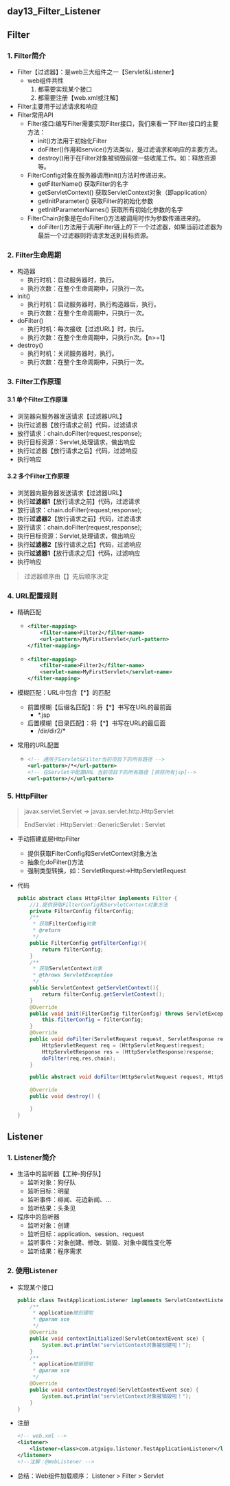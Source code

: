 ## day13_Filter_Listener

## Filter

### 1. Filter简介

- Filter【过滤器】：是web三大组件之一【Servlet&Listener】
  - web组件共性
    1. 都需要实现某个接口
    2. 都需要注册【web.xml或注解】
- Filter主要用于过滤请求和响应
- Filter常用API
  - Filter接口:编写Filter需要实现Filter接口，我们来看一下Filter接口的主要方法：
    - init()方法用于初始化Filter
    - doFilter()作用和service()方法类似，是过滤请求和响应的主要方法。
    - destroy()用于在Filter对象被销毁前做一些收尾工作。如：释放资源等。
  - FilterConfig对象在服务器调用init()方法时传递进来。
    - getFilterName() 获取Filter的名字
    - getServletContext() 获取ServletContext对象（即application）
    - getInitParameter() 获取Filter的初始化参数
    - getInitParameterNames() 获取所有初始化参数的名字
  - FilterChain对象是在doFilter()方法被调用时作为参数传递进来的。
    - doFilter()方法用于调用Filter链上的下一个过滤器，如果当前过滤器为最后一个过滤器则将请求发送到目标资源。

### 2. Filter生命周期

- 构造器
  - 执行时机：启动服务器时，执行。
  - 执行次数：在整个生命周期中，只执行一次。
- init()
  - 执行时机：启动服务器时，执行构造器后，执行。
  - 执行次数：在整个生命周期中，只执行一次。
- doFilter()
  - 执行时机：每次接收【过滤URL】时，执行。
  - 执行次数：在整个生命周期中，只执行n次。【n>=1】
- destroy()
  - 执行时机：关闭服务器时，执行。
  - 执行次数：在整个生命周期中，只执行一次。

### 3. Filter工作原理

#### 3.1 单个Filter工作原理

- 浏览器向服务器发送请求【过滤器URL】
- 执行过滤器【放行请求之前】代码，过滤请求
- 放行请求：chain.doFilter(request,response);
- 执行目标资源：Servlet,处理请求，做出响应
- 执行过滤器【放行请求之后】代码，过滤响应
- 执行响应

#### 3.2 多个Filter工作原理

- 浏览器向服务器发送请求【过滤器URL】
- 执行**过滤器1**【放行请求之前】代码，过滤请求
- 放行请求：chain.doFilter(request,response);
- 执行**过滤器2**【放行请求之前】代码，过滤请求
- 放行请求：chain.doFilter(request,response);
- 执行目标资源：Servlet,处理请求，做出响应
- 执行**过滤器2**【放行请求之后】代码，过滤响应
- 执行**过滤器1**【放行请求之后】代码，过滤响应
- 执行响应

> 过滤器顺序由【<filter-mapping>】先后顺序决定

### 4. URL配置规则

- 精确匹配

  - ```xml
    <filter-mapping>
        <filter-name>Filter2</filter-name>
        <url-pattern>/MyFirstServlet</url-pattern>
    </filter-mapping>
    ```

  - ```xml
    <filter-mapping>
        <filter-name>Filter2</filter-name>
        <servlet-name>MyFirstServlet</servlet-name>
    </filter-mapping>
    ```

- 模糊匹配：URL中包含【*】的匹配

  - 前置模糊【后缀名匹配】：将【*】书写在URL的最前面
    - <url-pattern>*.jsp</url-pattern>
  - 后置模糊【目录匹配】：将【*】书写在URL的最后面
    - <url-pattern>/dir/dir2/*</url-pattern>

- 常用的URL配置

  - ```xml
    <!-- 通用于Servlet&Filter当前项目下的所有路径 -->
    <url-pattern>/*</url-pattern>
    <!-- 在Servlet中配置URL 当前项目下的所有路径 [排除所有jsp]-->
    <url-pattern>/</url-pattern>
    ```

### 5. HttpFilter

> javax.servlet.Servlet   ->   javax.servlet.http.HttpServlet
>
> EndServlet	:	HttpServlet	:	GenericServlet	: 	Servlet

- 手动搭建底层HttpFilter
  - 提供获取FilterConfig和ServletContext对象方法
  - 抽象化doFilter()方法
  - 强制类型转换，如：ServletRequest->HttpServletRequest

- 代码

  ```java
  public abstract class HttpFilter implements Filter {
      //1.提供获取FilterConfig和ServletContext对象方法
      private FilterConfig filterConfig;
      /**
       * 获取FilterConfig对象
       * @return
       */
      public FilterConfig getFilterConfig(){
          return filterConfig;
      }
      /**
       * 获取ServletContext对象
       * @throws ServletException
       */
      public ServletContext getServletContext(){
          return filterConfig.getServletContext();
      }
      @Override
      public void init(FilterConfig filterConfig) throws ServletException {
          this.filterConfig = filterConfig;
      }
      @Override
      public void doFilter(ServletRequest request, ServletResponse response, FilterChain chain) throws IOException, ServletException {
          HttpServletRequest req = (HttpServletRequest)request;
          HttpServletResponse res = (HttpServletResponse)response;
          doFilter(req,res,chain);
      }
  
      public abstract void doFilter(HttpServletRequest request, HttpServletResponse response, FilterChain chain) throws IOException, ServletException;
      
      @Override
      public void destroy() {
  
      }
  }
  ```



## Listener

### 1. Listener简介

- 生活中的监听器【工种-狗仔队】
  - 监听对象：狗仔队
  - 监听目标：明星
  - 监听事件：绯闻、花边新闻、...
  - 监听结果：头条见
- 程序中的监听器
  - 监听对象：创建
  - 监听目标：application、session、request
  - 监听事件：对象创建、修改、销毁、对象中属性变化等
  - 监听结果：程序需求

### 2. 使用Listener

- 实现某个接口

  ```java
  public class TestApplicationListener implements ServletContextListener {
      /**
       * application被创建啦
       * @param sce
       */
      @Override
      public void contextInitialized(ServletContextEvent sce) {
          System.out.println("servletContext对象被创建啦！");
      }
      /**
       * application被销毁啦
       * @param sce
       */
      @Override
      public void contextDestroyed(ServletContextEvent sce) {
          System.out.println("servletContext对象被销毁啦！");
      }
  }
  ```

- 注册

  ```xml
  <!-- web.xml -->
  <listener>
      <listener-class>com.atguigu.listener.TestApplicationListener</listener-class>
  </listener>
  <!--注解：@WebListener -->
  ```

  

- 总结：Web组件加载顺序： Listener  >  Filter  >  Servlet









